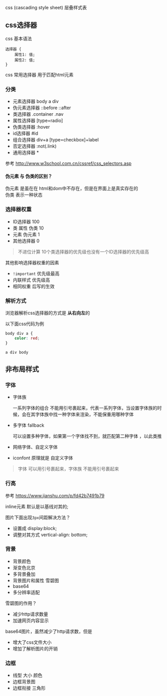 css (cascading style sheet) 层叠样式表

## css选择器

css 基本语法
```
选择器 {
    属性1: 值;
    属性2: 值;
}
```
css 常用选择器 用于匹配html元素  

### 分类
- 元素选择器 body a div
- 伪元素选择器 ::before ::after
- 类选择器 .container .nav
- 属性选择器 [type=radio]
- 伪类选择器 :hover
- id选择器 #id
- 组合选择器 div+a [type=checkbox]+label
- 否定选择器 :not(.link)
- 通用选择器 *

参考 http://www.w3school.com.cn/cssref/css_selectors.asp

#### 伪元素 与 伪类的区别？  
伪元素 是虽在在 html和dom中不存在，但是在界面上是真实存在的   
伪类 表示一种状态  

### 选择器权重

- ID选择器 100
- 类 属性 伪类 10
- 元素 伪元素 1
- 其他选择器 0

> 不进位计算 10个类选择器的优先级也没有一个ID选择器的优先级高

其他影响选择器权重的因素

- `!important` 优先级最高
- 内联样式 优先级高
- 相同权重 后写的生效

### 解析方式
浏览器解析css选择器的方式是 **从右向左**的

以下面css代码为例
```css
body div a {
    color: red;
}
```

```
a div body
```

## 非布局样式

### 字体
- 字体族 

    一系列字体的组合 不能用引号裹起来，代表一系列字体，当设置字体族的时候，会在其字体族中找一种字体来渲染，不能保重用哪种字体
- 多字体 fallback

    可以设置多种字体，如果第一个字体找不到，就匹配第二种字体 ，以此类推

- 网络字体、自定义字体
- iconfont 原理就是 自定义字体
    
> 字体 可以用引号裹起来，字体族 不能用引号裹起来

### 行高

参考 https://www.jianshu.com/p/fd42b7491b79

inline元素 默认是以基线对其的; 

图片下面出现`3px`间距解决方法？  
- 设置成 display:block;
- 调整对其方式 vertical-align: bottom;

### 背景

- 背景颜色
- 渐变色北京
- 多背景叠加
- 背景图片和属性 雪碧图
- base64 
- 多分辨率适配


雪碧图的作用？
- 减少http请求数量
- 加速网页内容显示

base64图片，虽然减少了http请求数，但是
- 增大了css文件大小
- 增加了解析图片的开销

### 边框

- 线型 大小 颜色
- 边框背景图
- 边框衔接 三角形
